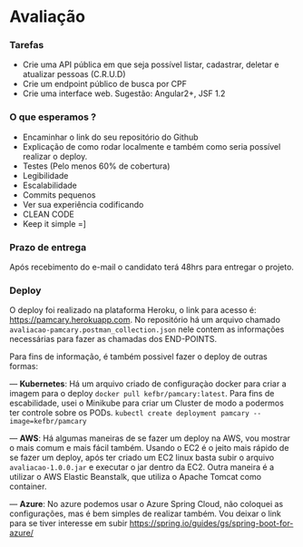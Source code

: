 # Avaliação

### Tarefas

- Crie uma API pública em que seja possível listar, cadastrar, deletar e atualizar pessoas (C.R.U.D)
- Crie um endpoint público de busca por CPF
- Crie uma interface web. Sugestão: Angular2+, JSF 1.2


### O que esperamos ?
- Encaminhar o link do seu repositório do Github
- Explicação de como rodar localmente e também como seria possível realizar o deploy.
- Testes (Pelo menos 60% de cobertura)
- Legibilidade
- Escalabilidade
- Commits pequenos
- Ver sua experiência codificando
- CLEAN CODE
- Keep it simple =] 

### Prazo de entrega
Após recebimento do e-mail o candidato terá 48hrs para entregar o projeto.


### Deploy
O deploy foi realizado na plataforma Heroku, o link para acesso é: https://pamcary.herokuapp.com.
No repositório há um arquivo chamado `avaliacao-pamcary.postman_collection.json` nele contem as informações necessárias para fazer as chamadas dos END-POINTS.

Para fins de informação, é também possivel fazer o deploy de outras formas:

— **Kubernetes**:
Há um arquivo criado de configuraçào docker para criar a imagem para o deploy `docker pull kefbr/pamcary:latest`. Para fins de escabilidade, usei o Minikube para criar um Cluster de modo a podermos ter controle sobre os PODs.
`kubectl create deployment pamcary --image=kefbr/pamcary`

— **AWS**:
Há algumas maneiras de se fazer um deploy na AWS, vou mostrar o mais comum e mais fácil também.
Usando o EC2 é o jeito mais rápido de se fazer um deploy, após ter criado um EC2 linux basta subir o arquivo `avaliacao-1.0.0.jar` e executar o jar dentro da EC2.
Outra maneira é a utilizar o AWS Elastic Beanstalk, que utiliza o Apache Tomcat como container.

— **Azure**:
No azure podemos usar o Azure Spring Cloud, não coloquei as configurações, mas é bem simples de realizar também.
Vou deixar o link para se tiver interesse em subir https://spring.io/guides/gs/spring-boot-for-azure/